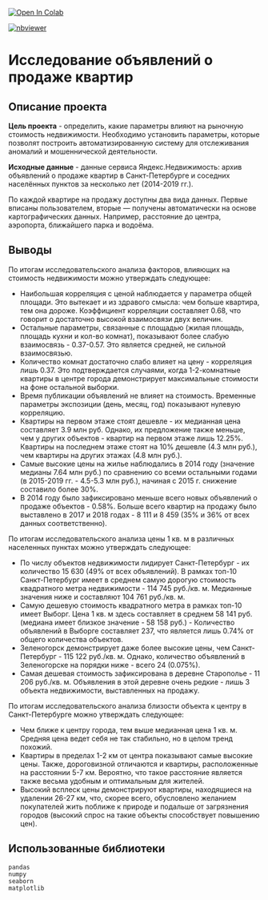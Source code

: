 <a href="https://colab.research.google.com/github/DmitryKostin/yandex-praktikum-data-analyst/blob/main/03_eda_project/eda_project.ipynb" target="_parent"><img src="https://colab.research.google.com/assets/colab-badge.svg" alt="Open In Colab"/></a>

[![nbviewer](https://raw.githubusercontent.com/jupyter/design/master/logos/Badges/nbviewer_badge.svg)](https://nbviewer.org/github/DmitryKostin/yandex-praktikum-data-analyst/blob/main/03_eda_project/eda_project.ipynb)

# Исследование объявлений о продаже квартир

## Описание проекта
**Цель проекта** - определить, какие параметры влияют на рыночную стоимость недвижимости. Необходимо установить параметры, которые позволят построить автоматизированную систему для отслеживания аномалий и мошеннической деятельности. 

**Исходные данные** - данные сервиса Яндекс.Недвижимость: архив объявлений о продаже квартир в Санкт-Петербурге и соседних населённых пунктов за несколько лет (2014-2019 гг.).

По каждой квартире на продажу доступны два вида данных. Первые вписаны пользователем, вторые — получены автоматически на основе картографических данных. Например, расстояние до центра, аэропорта, ближайшего парка и водоёма. 

## Выводы

По итогам исследовательского анализа факторов, влияющих на стоимость недвижимости можно утверждать следующее:

- Наибольшая корреляция с ценой наблюдается у параметра общей площади. Это вытекает и из здравого смысла: чем больше квартира, тем она дороже. Коэффициент корреляции составляет 0.68, что говорит о достаточно высокой взаимосвязи двух величин.
- Остальные параметры, связанные с площадью (жилая площадь, площадь кухни и кол-во комнат), показывают более слабую взаимосвязь - 0.37-0.57. Это является средней, не сильной взаимосвязью.
- Количество комнат достаточно слабо влияет на цену - корреляция лишь 0.37. Это подтверждается случаями, когда 1-2-комнатные квартиры в центре города демонстрирует максимальные стоимости на фоне остальной выборки.
- Время публикации объявлений не влияет на стоимость. Временные параметры экспозиции (день, месяц, год) показывают нулевую корреляцию.
- Квартиры на первом этаже стоят дешевле - их медианная цена составляет 3.9 млн руб. Однако, их предложение также меньше, чем у других объектов - квартир на первом этаже лишь 12.25%. Квартиры на последнем этаже стоят на 10% дешевле (4.3 млн руб.), чем квартиры на других этажах (4.8 млн руб.).
- Самые высокие цены на жилье наблюдались в 2014 году (значение медианы 7.64 млн руб.) по сравнению со всеми остальными годами (в 2015-2019 гг. - 4.5-5.3 млн руб.), начиная с 2015 г. снижение составило более 30%.
- В 2014 году было зафиксировано меньше всего новых объявлений о продаже объектов - 0.58%. Больше всего квартир на продажу было выставлено в 2017 и 2018 годах - 8 111 и 8 459 (35% и 36% от всех данных соответственно).

По итогам исследовательского анализа цены 1 кв. м в различных населенных пунктах можно утверждать следующее:

- По числу объектов недвижимости лидирует Санкт-Петербург - их количество 15 630 (49% от всех объявлений). В рамках топ-10 Санкт-Петербург имеет в среднем самую дорогую стоимость квадратного метра недвижимости - 114 745 руб./кв. м. Медианные значения ниже и составляют 104 761 руб./кв. м.
- Самую дешевую стоимость квадратного метра в рамках топ-10 имеет Выборг. Цена 1 кв. м здесь составляет в среднем 58 141 руб. (медиана имеет близкое значение - 58 158 руб.) - Количество объявлений в Выборге составляет 237, что является лишь 0.74% от общего количества объектов.
- Зеленогорск демонстрирует даже более высокие цены, чем Санкт-Петербург - 115 122 руб./кв. м. Однако, количество объявлений в Зеленогорске на порядки ниже - всего 24 (0.075%).
- Самая дешевая стоимость зафиксирована в деревне Старополье - 11 206 руб./кв. м. Объявления в этой деревне очень редкие - лишь 3 объекта недвижимости, выставленных на продажу.

По итогам исследовательского анализа близости объекта к центру в Санкт-Петербурге можно утверждать следующее:

- Чем ближе к центру города, тем выше медианная цена 1 кв. м. Средняя цена ведет себя не так стабильно, но в целом тренд похожий.
- Квартиры в пределах 1-2 км от центра показывают самые высокие цены. Также, дороговизной отличаются и квартиры, расположенные на расстоянии 5-7 км. Вероятно, что такое расстояние является также весьма удобным и оптимальным для жителей.
- Высокий всплеск цены демонстрируют квартиры, находящиеся на удалении 26-27 км, что, скорее всего, обусловлено желанием покупателей жить поближе к природе и подальше от загрязнения городов (высокий спрос на такие объекты способствует повышению цен).

## Использованные библиотеки
```
pandas
numpy
seaborn
matplotlib
```
